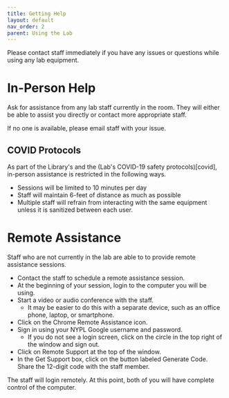 ```yaml
---
title: Getting Help
layout: default
nav_order: 2
parent: Using the Lab
---
```


Please contact staff immediately if you have any issues or questions while using any lab equipment.

# In-Person Help
Ask for assistance from any lab staff currently in the room. They will either be able to assist you directly or contact more appropriate staff.

If no one is available, please email staff with your issue. 

## COVID Protocols
As part of the Library's and the (Lab's COVID-19 safety protocols)[covid], in-person assistance is restricted in the following ways.

* Sessions will be limited to 10 minutes per day
* Staff will maintain 6-feet of distance as much as possible
* Multiple staff will refrain from interacting with the same equipment unless it is sanitized between each user.

# Remote Assistance
Staff who are not currently in the lab are able to to provide remote assistance sessions.

* Contact the staff to schedule a remote assistance session.
* At the beginning of your session, login to the computer you will be using.
* Start a video or audio conference with the staff.
	* It may be easier to do this with a separate device, such as an office phone, laptop, or smartphone.
* Click on the Chrome Remote Assistance icon.
* Sign in using your NYPL Google username and password.
	* If you do not see a login screen, click on the circle in the top right of the window and sign out.
* Click on Remote Support at the top of the window.
* In the Get Support box, click on the button labeled Generate Code. Share the 12-digit code with the staff member.

The staff will login remotely. At this point, both of you will have complete control of the computer.